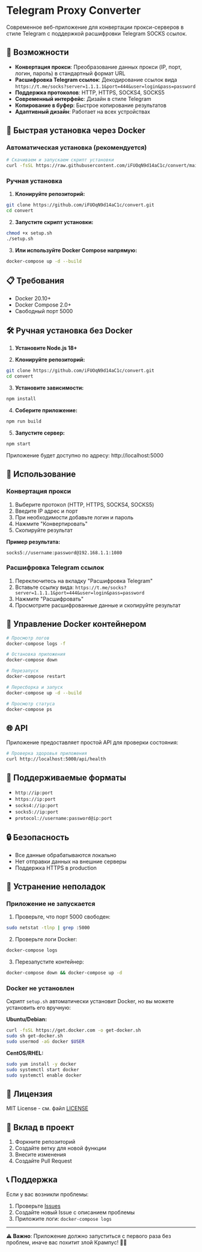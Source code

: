 # Telegram Proxy Converter

Современное веб-приложение для конвертации прокси-серверов в стиле Telegram с поддержкой расшифровки Telegram SOCKS ссылок.

## 🚀 Возможности

- **Конвертация прокси**: Преобразование данных прокси (IP, порт, логин, пароль) в стандартный формат URL
- **Расшифровка Telegram ссылок**: Декодирование ссылок вида `https://t.me/socks?server=1.1.1.1&port=444&user=login&pass=password`
- **Поддержка протоколов**: HTTP, HTTPS, SOCKS4, SOCKS5
- **Современный интерфейс**: Дизайн в стиле Telegram
- **Копирование в буфер**: Быстрое копирование результатов
- **Адаптивный дизайн**: Работает на всех устройствах

## 🐳 Быстрая установка через Docker

### Автоматическая установка (рекомендуется)

```bash
# Скачиваем и запускаем скрипт установки
curl -fsSL https://raw.githubusercontent.com/iFUOqN9d14aC1c/convert/main/setup.sh | bash
```

### Ручная установка

1. **Клонируйте репозиторий:**
```bash
git clone https://github.com/iFUOqN9d14aC1c/convert.git
cd convert
```

2. **Запустите скрипт установки:**
```bash
chmod +x setup.sh
./setup.sh
```

3. **Или используйте Docker Compose напрямую:**
```bash
docker-compose up -d --build
```

## 📋 Требования

- Docker 20.10+
- Docker Compose 2.0+
- Свободный порт 5000

## 🛠️ Ручная установка без Docker

1. **Установите Node.js 18+**

2. **Клонируйте репозиторий:**
```bash
git clone https://github.com/iFUOqN9d14aC1c/convert.git
cd convert
```

3. **Установите зависимости:**
```bash
npm install
```

4. **Соберите приложение:**
```bash
npm run build
```

5. **Запустите сервер:**
```bash
npm start
```

Приложение будет доступно по адресу: http://localhost:5000

## 📖 Использование

### Конвертация прокси

1. Выберите протокол (HTTP, HTTPS, SOCKS4, SOCKS5)
2. Введите IP адрес и порт
3. При необходимости добавьте логин и пароль
4. Нажмите "Конвертировать"
5. Скопируйте результат

**Пример результата:**
```
socks5://username:password@192.168.1.1:1080
```

### Расшифровка Telegram ссылок

1. Переключитесь на вкладку "Расшифровка Telegram"
2. Вставьте ссылку вида: `https://t.me/socks?server=1.1.1.1&port=444&user=login&pass=password`
3. Нажмите "Расшифровать"
4. Просмотрите расшифрованные данные и скопируйте результат

## 🔧 Управление Docker контейнером

```bash
# Просмотр логов
docker-compose logs -f

# Остановка приложения
docker-compose down

# Перезапуск
docker-compose restart

# Пересборка и запуск
docker-compose up -d --build

# Просмотр статуса
docker-compose ps
```

## 🌐 API

Приложение предоставляет простой API для проверки состояния:

```bash
# Проверка здоровья приложения
curl http://localhost:5000/api/health
```

## 🎨 Поддерживаемые форматы

- `http://ip:port`
- `https://ip:port`
- `socks4://ip:port`
- `socks5://ip:port`
- `protocol://username:password@ip:port`

## 🔒 Безопасность

- Все данные обрабатываются локально
- Нет отправки данных на внешние серверы
- Поддержка HTTPS в production

## 🐛 Устранение неполадок

### Приложение не запускается

1. Проверьте, что порт 5000 свободен:
```bash
sudo netstat -tlnp | grep :5000
```

2. Проверьте логи Docker:
```bash
docker-compose logs
```

3. Перезапустите контейнер:
```bash
docker-compose down && docker-compose up -d
```

### Docker не установлен

Скрипт `setup.sh` автоматически установит Docker, но вы можете установить его вручную:

**Ubuntu/Debian:**
```bash
curl -fsSL https://get.docker.com -o get-docker.sh
sudo sh get-docker.sh
sudo usermod -aG docker $USER
```

**CentOS/RHEL:**
```bash
sudo yum install -y docker
sudo systemctl start docker
sudo systemctl enable docker
```

## 📝 Лицензия

MIT License - см. файл [LICENSE](LICENSE)

## 🤝 Вклад в проект

1. Форкните репозиторий
2. Создайте ветку для новой функции
3. Внесите изменения
4. Создайте Pull Request

## 📞 Поддержка

Если у вас возникли проблемы:

1. Проверьте [Issues](https://github.com/iFUOqN9d14aC1c/convert/issues)
2. Создайте новый Issue с описанием проблемы
3. Приложите логи: `docker-compose logs`

---

**⚠️ Важно**: Приложение должно запуститься с первого раза без проблем, иначе вас похитит злой Крампус! 🎄👹
